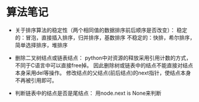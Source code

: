 # 算法笔记

* 关于排序算法的稳定性（两个相同值的数据排序前后顺序是否改变）：
稳定的：冒泡，直接插入排序，归并排序，基数排序
不稳定的：快排，希尔排序，简单选择排序，堆排序

* 删除二叉树结点或链表结点：
python中对资源的释放采用引用计数的方式，不同于C语言中可以直接free掉。
因此删除树或链表中的结点不能直接对结点本身采用del等操作。
修改结点的父结点(前后结点)的next指针，使结点本身不再被引用即可。

* 判断链表中的结点是否是尾结点：
用node.next is None来判断
